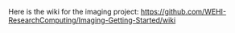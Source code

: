 Here is the wiki for the imaging project: https://github.com/WEHI-ResearchComputing/Imaging-Getting-Started/wiki
